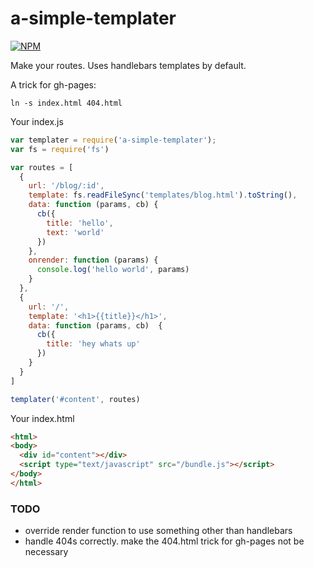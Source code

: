 # a-simple-templater

[![NPM](https://nodei.co/npm/a-simple-templater.png)](https://nodei.co/npm/a-simple-templater/)

Make your routes. Uses handlebars templates by default.

A trick for gh-pages:
```
ln -s index.html 404.html
```

Your index.js
```js
var templater = require('a-simple-templater');
var fs = require('fs')

var routes = [
  {
    url: '/blog/:id',
    template: fs.readFileSync('templates/blog.html').toString(),
    data: function (params, cb) {
      cb({
        title: 'hello',
        text: 'world'
      })
    },
    onrender: function (params) {
      console.log('hello world', params)
    }
  },
  {
    url: '/',
    template: '<h1>{{title}}</h1>',
    data: function (params, cb)  {
      cb({
        title: 'hey whats up'
      })
    }
  }
]

templater('#content', routes)
```

Your index.html
```html
<html>
<body>
  <div id="content"></div>
  <script type="text/javascript" src="/bundle.js"></script>
</body>
</html>
```

### TODO
  * override render function to use something other than handlebars
  * handle 404s correctly. make the 404.html trick for gh-pages not be necessary

